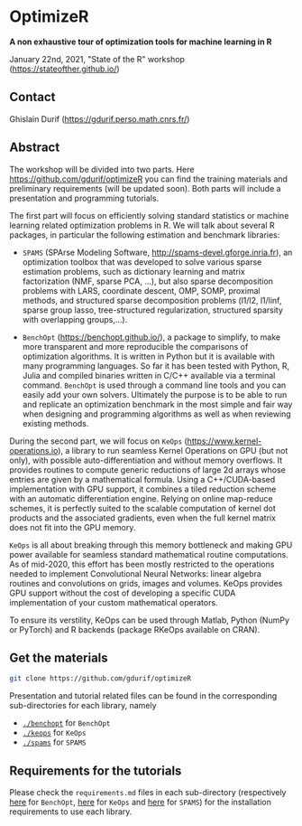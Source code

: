 # OptimizeR

**A non exhaustive tour of optimization tools for machine learning in R**

January 22nd, 2021, "State of the R" workshop (https://stateofther.github.io/)

## Contact

Ghislain Durif (https://gdurif.perso.math.cnrs.fr/)

## Abstract

The workshop will be divided into two parts. Here https://github.com/gdurif/optimizeR you can find the training materials and preliminary requirements (will be updated soon). Both parts will include a presentation and programming tutorials.

The first part will focus on efficiently solving standard statistics or machine learning related optimization problems in R. We will talk about several R packages, in particular the following estimation and benchmark libraries:

- `SPAMS` (SPArse Modeling Software, http://spams-devel.gforge.inria.fr), an optimization toolbox that was developed to solve various sparse estimation problems, such as dictionary learning and matrix factorization (NMF, sparse PCA, ...), but also sparse decomposition problems with LARS, coordinate descent, OMP, SOMP, proximal methods, and structured sparse decomposition problems (l1/l2, l1/linf, sparse group lasso, tree-structured regularization, structured sparsity with overlapping groups,...).

- `BenchOpt` (https://benchopt.github.io/), a package to simplify, to make more transparent and more reproducible the comparisons of optimization algorithms. It is written in Python but it is available with many programming languages. So far it has been tested with Python, R, Julia and compiled binaries written in C/C++ available via a terminal command. `BenchOpt` is used through a command line tools and you can easily add your own solvers. Ultimately the purpose is to be able to run and replicate an optimization benchmark in the most simple and fair way when designing and programming algorithms as well as when reviewing existing methods.

During the second part, we will focus on `KeOps` (https://www.kernel-operations.io), a library to run seamless Kernel Operations on GPU (but not only), with possible auto-differentiation and without memory overflows. It provides routines to compute generic reductions of large 2d arrays whose entries are given by a mathematical formula. Using a C++/CUDA-based implementation with GPU support, it combines a tiled reduction scheme with an automatic differentiation engine. Relying on online map-reduce schemes, it is perfectly suited to the scalable computation of kernel dot products and the associated gradients, even when the full kernel matrix does not fit into the GPU memory.

`KeOps` is all about breaking through this memory bottleneck and making GPU power available for seamless standard mathematical routine computations. As of mid-2020, this effort has been mostly restricted to the operations needed to implement Convolutional Neural Networks: linear algebra routines and convolutions on grids, images and volumes. KeOps provides GPU support without the cost of developing a specific CUDA implementation of your custom mathematical operators.

To ensure its verstility, KeOps can be used through Matlab, Python (NumPy or PyTorch) and R backends (package RKeOps available on CRAN).

## Get the materials

```bash
git clone https://github.com/gdurif/optimizeR
```

Presentation and tutorial related files can be found in the corresponding sub-directories for each library, namely

- [`./benchopt`](./benchopt) for `BenchOpt`
- [`./keops`](./keops) for `KeOps`
- [`./spams`](./spams) for `SPAMS`

## Requirements for the tutorials

Please check the `requirements.md` files in each sub-directory (respectively [here](./benchopt/requirements.md) for `BenchOpt`, [here](./keops/requirements.md) for `KeOps` and [here](./spams/requirements.md) for `SPAMS`) for the installation requirements to use each library.
